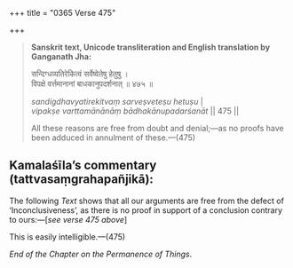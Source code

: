 +++
title = "0365 Verse 475"

+++
> **Sanskrit text, Unicode transliteration and English translation by Ganganath Jha:** 
>
> सन्दिग्धव्यतिरेकित्वं सर्वेष्वेतेषु हेतुषु ।  
> विपक्षे वर्त्तमानानां बाधकानुपदर्शनात् ॥ ४७५ ॥ 
>
> *sandigdhavyatirekitvaṃ sarveṣveteṣu hetuṣu* \|  
> *vipakṣe varttamānānāṃ bādhakānupadarśanāt* \|\| 475 \|\| 
>
> All these reasons are free from doubt and denial;—as no proofs have been adduced in annulment of these.—(475)



## Kamalaśīla’s commentary (tattvasaṃgrahapañjikā):

The following *Text* shows that all our arguments are free from the defect of ‘Inconclusiveness’, as there is no proof in support of a conclusion contrary to ours:—[*see verse 475 above*]

This is easily intelligible.—(475)

*End of the Chapter on the Permanence of Things*.


